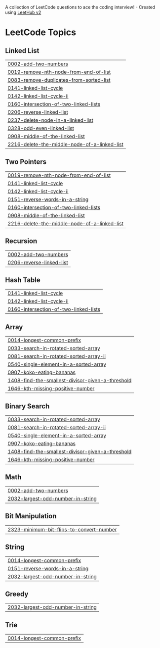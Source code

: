 A collection of LeetCode questions to ace the coding interview! - Created using [LeetHub v2](https://github.com/arunbhardwaj/LeetHub-2.0)
<!---LeetCode Topics Start-->
# LeetCode Topics
## Linked List
|  |
| ------- |
| [0002-add-two-numbers](https://github.com/Banhivaroy/LeetCode/tree/master/0002-add-two-numbers) |
| [0019-remove-nth-node-from-end-of-list](https://github.com/Banhivaroy/LeetCode/tree/master/0019-remove-nth-node-from-end-of-list) |
| [0083-remove-duplicates-from-sorted-list](https://github.com/Banhivaroy/LeetCode/tree/master/0083-remove-duplicates-from-sorted-list) |
| [0141-linked-list-cycle](https://github.com/Banhivaroy/LeetCode/tree/master/0141-linked-list-cycle) |
| [0142-linked-list-cycle-ii](https://github.com/Banhivaroy/LeetCode/tree/master/0142-linked-list-cycle-ii) |
| [0160-intersection-of-two-linked-lists](https://github.com/Banhivaroy/LeetCode/tree/master/0160-intersection-of-two-linked-lists) |
| [0206-reverse-linked-list](https://github.com/Banhivaroy/LeetCode/tree/master/0206-reverse-linked-list) |
| [0237-delete-node-in-a-linked-list](https://github.com/Banhivaroy/LeetCode/tree/master/0237-delete-node-in-a-linked-list) |
| [0328-odd-even-linked-list](https://github.com/Banhivaroy/LeetCode/tree/master/0328-odd-even-linked-list) |
| [0908-middle-of-the-linked-list](https://github.com/Banhivaroy/LeetCode/tree/master/0908-middle-of-the-linked-list) |
| [2216-delete-the-middle-node-of-a-linked-list](https://github.com/Banhivaroy/LeetCode/tree/master/2216-delete-the-middle-node-of-a-linked-list) |
## Two Pointers
|  |
| ------- |
| [0019-remove-nth-node-from-end-of-list](https://github.com/Banhivaroy/LeetCode/tree/master/0019-remove-nth-node-from-end-of-list) |
| [0141-linked-list-cycle](https://github.com/Banhivaroy/LeetCode/tree/master/0141-linked-list-cycle) |
| [0142-linked-list-cycle-ii](https://github.com/Banhivaroy/LeetCode/tree/master/0142-linked-list-cycle-ii) |
| [0151-reverse-words-in-a-string](https://github.com/Banhivaroy/LeetCode/tree/master/0151-reverse-words-in-a-string) |
| [0160-intersection-of-two-linked-lists](https://github.com/Banhivaroy/LeetCode/tree/master/0160-intersection-of-two-linked-lists) |
| [0908-middle-of-the-linked-list](https://github.com/Banhivaroy/LeetCode/tree/master/0908-middle-of-the-linked-list) |
| [2216-delete-the-middle-node-of-a-linked-list](https://github.com/Banhivaroy/LeetCode/tree/master/2216-delete-the-middle-node-of-a-linked-list) |
## Recursion
|  |
| ------- |
| [0002-add-two-numbers](https://github.com/Banhivaroy/LeetCode/tree/master/0002-add-two-numbers) |
| [0206-reverse-linked-list](https://github.com/Banhivaroy/LeetCode/tree/master/0206-reverse-linked-list) |
## Hash Table
|  |
| ------- |
| [0141-linked-list-cycle](https://github.com/Banhivaroy/LeetCode/tree/master/0141-linked-list-cycle) |
| [0142-linked-list-cycle-ii](https://github.com/Banhivaroy/LeetCode/tree/master/0142-linked-list-cycle-ii) |
| [0160-intersection-of-two-linked-lists](https://github.com/Banhivaroy/LeetCode/tree/master/0160-intersection-of-two-linked-lists) |
## Array
|  |
| ------- |
| [0014-longest-common-prefix](https://github.com/Banhivaroy/LeetCode/tree/master/0014-longest-common-prefix) |
| [0033-search-in-rotated-sorted-array](https://github.com/Banhivaroy/LeetCode/tree/master/0033-search-in-rotated-sorted-array) |
| [0081-search-in-rotated-sorted-array-ii](https://github.com/Banhivaroy/LeetCode/tree/master/0081-search-in-rotated-sorted-array-ii) |
| [0540-single-element-in-a-sorted-array](https://github.com/Banhivaroy/LeetCode/tree/master/0540-single-element-in-a-sorted-array) |
| [0907-koko-eating-bananas](https://github.com/Banhivaroy/LeetCode/tree/master/0907-koko-eating-bananas) |
| [1408-find-the-smallest-divisor-given-a-threshold](https://github.com/Banhivaroy/LeetCode/tree/master/1408-find-the-smallest-divisor-given-a-threshold) |
| [1646-kth-missing-positive-number](https://github.com/Banhivaroy/LeetCode/tree/master/1646-kth-missing-positive-number) |
## Binary Search
|  |
| ------- |
| [0033-search-in-rotated-sorted-array](https://github.com/Banhivaroy/LeetCode/tree/master/0033-search-in-rotated-sorted-array) |
| [0081-search-in-rotated-sorted-array-ii](https://github.com/Banhivaroy/LeetCode/tree/master/0081-search-in-rotated-sorted-array-ii) |
| [0540-single-element-in-a-sorted-array](https://github.com/Banhivaroy/LeetCode/tree/master/0540-single-element-in-a-sorted-array) |
| [0907-koko-eating-bananas](https://github.com/Banhivaroy/LeetCode/tree/master/0907-koko-eating-bananas) |
| [1408-find-the-smallest-divisor-given-a-threshold](https://github.com/Banhivaroy/LeetCode/tree/master/1408-find-the-smallest-divisor-given-a-threshold) |
| [1646-kth-missing-positive-number](https://github.com/Banhivaroy/LeetCode/tree/master/1646-kth-missing-positive-number) |
## Math
|  |
| ------- |
| [0002-add-two-numbers](https://github.com/Banhivaroy/LeetCode/tree/master/0002-add-two-numbers) |
| [2032-largest-odd-number-in-string](https://github.com/Banhivaroy/LeetCode/tree/master/2032-largest-odd-number-in-string) |
## Bit Manipulation
|  |
| ------- |
| [2323-minimum-bit-flips-to-convert-number](https://github.com/Banhivaroy/LeetCode/tree/master/2323-minimum-bit-flips-to-convert-number) |
## String
|  |
| ------- |
| [0014-longest-common-prefix](https://github.com/Banhivaroy/LeetCode/tree/master/0014-longest-common-prefix) |
| [0151-reverse-words-in-a-string](https://github.com/Banhivaroy/LeetCode/tree/master/0151-reverse-words-in-a-string) |
| [2032-largest-odd-number-in-string](https://github.com/Banhivaroy/LeetCode/tree/master/2032-largest-odd-number-in-string) |
## Greedy
|  |
| ------- |
| [2032-largest-odd-number-in-string](https://github.com/Banhivaroy/LeetCode/tree/master/2032-largest-odd-number-in-string) |
## Trie
|  |
| ------- |
| [0014-longest-common-prefix](https://github.com/Banhivaroy/LeetCode/tree/master/0014-longest-common-prefix) |
<!---LeetCode Topics End-->